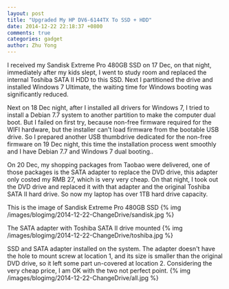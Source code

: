 ```yaml
---
layout: post
title: "Upgraded My HP DV6-6144TX To SSD + HDD"
date: 2014-12-22 22:18:37 +0800
comments: true
categories: gadget
author: Zhu Yong
---
```


I received my Sandisk Extreme Pro 480GB SSD on 17 Dec, on that night, immediately after my kids slept, I went to study room and replaced the internal Toshiba SATA II HDD to this SSD. Next I partitioned the drive and installed Windows 7 Ultimate, the waiting time for Windows booting was significantly reduced. 

Next on 18 Dec night, after I installed all drivers for Windows 7, I tried to install a Debian 7.7 system to another partition to make the computer dual boot. But I failed on first try, because non-free firmware required for the WIFI hardware, but the installer can't load firmware from the bootable USB drive. So I prepared another USB thumbdrive dedicated for the non-free firmware on 19 Dec night, this time the installation process went smoothly and I have Debian 7.7 and Windows 7 dual booting..

On 20 Dec, my shopping packages from Taobao were delivered, one of those packages is the SATA adapter to replace the DVD drive, this adapter only costed my RMB 27, which is very very cheap. On that night, I took out the DVD drive and replaced it with that adapter and the original Toshiba SATA II hard drive. So now my laptop has over 1TB hard drive capacity. 

This is the image of Sandisk Extreme Pro 480GB SSD
{% img /images/blogimg/2014-12-22-ChangeDrive/sandisk.jpg %}

The SATA adapter with Toshiba SATA II drive mounted
{% img /images/blogimg/2014-12-22-ChangeDrive/toshiba.jpg %}

SSD and SATA adapter installed on the system. The adapter doesn't have the hole to mount screw at location 1, and its size is smaller than the original DVD drive, so it left some part un-covered at location 2. Considering the very cheap price, I am OK with the two not perfect point.
{% img /images/blogimg/2014-12-22-ChangeDrive/all.jpg %}
